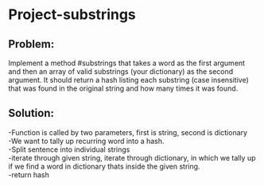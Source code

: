 # Project-substrings

## Problem:
Implement a method #substrings that takes a word as the first argument and then an array of valid substrings (your dictionary) as the second argument. It should return a hash listing each substring (case insensitive) that was found in the original string and how many times it was found.

## Solution:
-Function is called by two parameters, first is string, second is dictionary<br>
-We want to tally up recurring word into a hash.<br>
-Split sentence into individual strings<br>
-iterate through given string, iterate through dictionary, in which we tally up if we find a word in dictionary thats inside the given string.<br>
-return hash <br>
